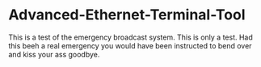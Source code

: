 # Advanced-Ethernet-Terminal-Tool
This is a test of the emergency broadcast system. This is only a test. Had this beeh a real emergency you would have been instructed to bend over and kiss your ass goodbye.
